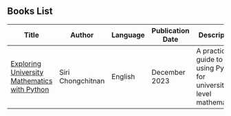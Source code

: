 ## Books List

| Title                                  | Author            | Language | Publication Date | Description                                      |
|----------------------------------------|--------------------|----------|------------------|--------------------------------------------------|
| [Exploring University Mathematics with Python](/src/general-computational-maths/books/exploring-university-mathematics-with-python.pdf) | Siri Chongchitnan | English  | December 2023    | A practical guide to using Python for university-level mathematics. |
